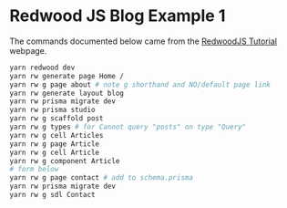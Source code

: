 # Redwood JS Blog Example 1

The commands documented below came from the
[RedwoodJS Tutorial](https://redwoodjs.com/docs/tutorial/foreword)
webpage.

```bash
yarn redwood dev
yarn rw generate page Home /
yarn rw g page about # note g shorthand and NO/default page link
yarn rw generate layout blog
yarn rw prisma migrate dev
yarn rw prisma studio
yarn rw g scaffold post
yarn rw g types # for Cannot query "posts" on type "Query"
yarn rw g cell Articles
yarn rw g page Article
yarn rw g cell Article
yarn rw g component Article
# form below
yarn rw g page contact # add to schema.prisma
yarn rw prisma migrate dev
yarn rw g sdl Contact
```
